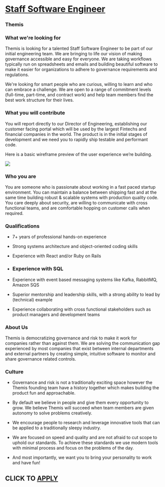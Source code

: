 # [Staff Software Engineer](https://www.remotewlb.com/apply/staff-software-engineer-74137)  
### Themis  
####  

### **What we're looking for**

Themis is looking for a talented Staff Software Engineer to be part of our initial engineering team. We are bringing to life our vision of making governance accessible and easy for everyone. We are taking workflows typically run on spreadsheets and emails and building beautiful software to make it easier for organizations to adhere to governance requirements and regulations.

We're looking for smart people who are curious, willing to learn and who can embrace a challenge. We are open to a range of commitment levels (full-time, part-time, and contract work) and help team members find the best work structure for their lives.

###  **What you will contribute**

You will report directly to our Director of Engineering, establishing our customer facing portal which will be used by the largest Fintechs and financial companies in the world. The product is in the initial stages of development and we need you to rapidly ship testable and performant code.

Here is a basic wireframe preview of the user experience we’re building.

![](https://uploads-ssl.webflow.com/605f6eafed0c906d597ddabf/607ed413118ef809bcd7a3f1_Policy.svg)

###  **Who you are**

You are someone who is passionate about working in a fast paced startup environment. You can maintain a balance between shipping fast and at the same time building robust & scalable systems with production quality code. You care deeply about security, are willing to communicate with cross functional teams, and are comfortable hopping on customer calls when required.

###  **Qualifications**

  * 7+ years of professional hands-on experience

  * Strong systems architecture and object-oriented coding skills

  * Experience with React and/or Ruby on Rails

  * ### Experience with SQL

  * Experience with event based messaging systems like Kafka, RabbitMQ, Amazon SQS

  * Superior mentorship and leadership skills, with a strong ability to lead by (technical) example

  * Experience collaborating with cross functional stakeholders such as product managers and development teams

###  **About Us**

Themis is democratizing governance and risk to make it work for companies rather than against them. We are solving the communication gap experienced by most companies that exist between internal departments and external partners by creating simple, intuitive software to monitor and share governance related controls.

###  **Culture**

  * Governance and risk is not a traditionally exciting space however the Themis founding team have a history together which makes building the product fun and approachable.

  * By default we believe in people and give them every opportunity to grow. We believe Themis will succeed when team members are given autonomy to solve problems creatively.

  * We encourage people to research and leverage innovative tools that can be applied to a traditionally sleepy industry.

  * We are focused on speed and quality and are not afraid to cut scope to uphold our standards. To achieve these standards we use modern tools with minimal process and focus on the problems of the day.

  * And most importantly, we want you to bring your personality to work and have fun!

  
## CLICK TO [APPLY](https://www.remotewlb.com/apply/staff-software-engineer-74137)

